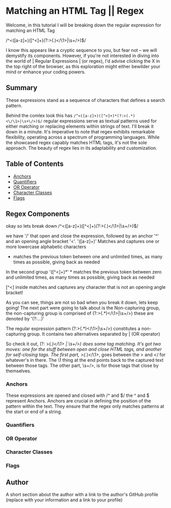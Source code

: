 # Matching an HTML Tag || Regex

Welcome, in this tutorial I will be breaking down the regular expression for matching an HTML Tag


/^<([a-z]+)([^<]+)*(?:>(.*)<\/\1>|\s+\/>)$/

I know this appears like a cryptic sequence to you, but fear not – we will demystify its components. However, if you're not interested in diving into the world of | Regular Expressions | (or regex), I'd advise clicking the X in the top right of the browser, as this exploration might either bewilder your mind or enhance your coding powers.

## Summary
These expressions stand as a sequence of characters that defines a search pattern.

Behind the comlex look this has `/^<([a-z]+)([^<]+)*(?:>(.*)<\/\1>|\s+\/>)$/` regular expressions serve as textual patterns used for either matching or replacing elements within strings of text. I'll break it down in a minute.
It's imperative to note that regex exhibits remarkable flexibility, operating across a spectrum of programming languages. While the showcased regex capably matches HTML tags, it's not the sole approach. The beauty of regex lies in its adaptability and customization.

## Table of Contents

- [Anchors](#anchors)
- [Quantifiers](#quantifiers)
- [OR Operator](#or-operator)
- [Character Classes](#character-classes)
- [Flags](#flags)


## Regex Components
okay so lets break down /^<([a-z]+)([^<]+)*(?:>(.*)<\/\1>|\s+\/>)$/

we have '/' that open and close the expression, followed by an anchor '^' and an opening angle bracket '<'.
'([a-z]+)' Matches and captures one or more lowercase alphabetic characters

+ matches the previous token between one and unlimited times, as many times as possible, giving back as needed

In the second group '([^<]+)*'  * matches the previous token between zero and unlimited times, as many times as possible, giving back as needed

[^<] inside matches and captures any character that is not an opening angle bracket!

As you can see, things are not so bad when you break it down, lets keep going!
The next part were going to talk about is the Non-capturing group, the non-capturing group is comprised of 
(?:>(.*)<\/\1>|\s+\/>)  these are denoted by '(?:...)'

The regular expression pattern (?:>(.*)<\/\1>|\s+\/>) constitutes a non-capturing group. It contains two alternatives separated by | (OR operator)

So check it out, (?: >(.*)<\/\1> | \s+\/>)
does some tag matching. It's got two moves: one for the stuff between open and close HTML tags, and another for self-closing tags. The first part, >(.*)<\/\1>, goes between the > and </ for whatever's in there. The \1 thing at the end points back to the captured text between those tags. The other part, \s+\/>, is for those tags that close by themselves.

### Anchors
These expressions are opened and closed with /^ and $/
the ^ and $ represent Anchors. Anchors are crucial in defining the position of the pattern within the text. They ensure that the regex only matches patterns at the start or end of a string.

### Quantifiers

### OR Operator

### Character Classes

### Flags

## Author

A short section about the author with a link to the author's GitHub profile (replace with your information and a link to your profile)
